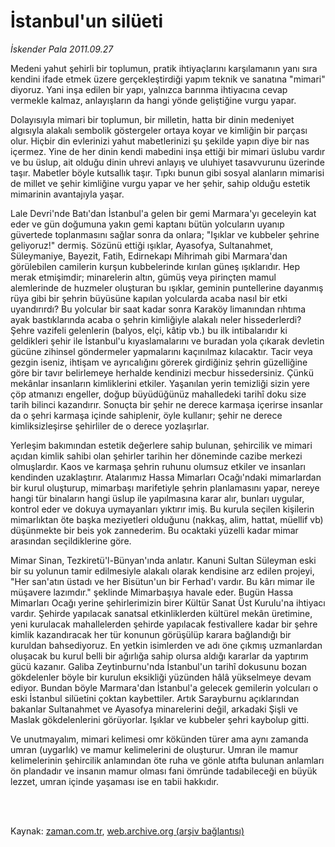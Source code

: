 # İstanbul'un silüeti

*İskender Pala 2011.09.27*

<td class="columnist-detail">
<p>Medeni yahut şehirli bir toplumun, pratik ihtiyaçlarını karşılamanın yanı sıra kendini ifade etmek üzere gerçekleştirdiği yapım teknik ve sanatına "mimari" diyoruz. Yani inşa edilen bir yapı, yalnızca barınma ihtiyacına cevap vermekle kalmaz, anlayışların da hangi yönde geliştiğine vurgu yapar.</p>
<p>
<div id="haberMetinDiv">
<p>Dolayısıyla mimari bir toplumun, bir milletin, hatta bir dinin medeniyet algısıyla alakalı sembolik göstergeler ortaya koyar ve kimliğin bir parçası olur. Hiçbir din evlerinizi yahut mabetlerinizi şu şekilde yapın diye bir nas içermez. Yine de her dinin kendi mabedini inşa ettiği bir mimari üslubu vardır ve bu üslup, ait olduğu dinin uhrevi anlayış ve uluhiyet tasavvurunu üzerinde taşır. Mabetler böyle kutsallık taşır. Tıpkı bunun gibi sosyal alanların mimarisi de millet ve şehir kimliğine vurgu yapar ve her şehir, sahip olduğu estetik mimarinin avantajıyla yaşar.
<p>Lale Devri'nde Batı'dan İstanbul'a gelen bir gemi Marmara'yı geceleyin kat eder ve gün doğumuna yakın gemi kaptanı bütün yolcuların uyanıp güvertede toplanmasını sağlar sonra da onlara; "Işıklar ve kubbeler şehrine geliyoruz!" dermiş. Sözünü ettiği ışıklar, Ayasofya, Sultanahmet, Süleymaniye, Bayezit, Fatih, Edirnekapı Mihrimah gibi Marmara'dan görülebilen camilerin kurşun kubbelerinde kırılan güneş ışıklarıdır. Hep merak etmişimdir; minarelerin altın, gümüş veya pirinçten mamul alemlerinde de huzmeler oluşturan bu ışıklar, geminin puntellerine dayanmış rüya gibi bir şehrin büyüsüne kapılan yolcularda acaba nasıl bir etki uyandırırdı? Bu yolcular bir saat kadar sonra Karaköy limanından rıhtıma ayak bastıklarında acaba o şehrin kimliğiyle alakalı neler hissederlerdi? Şehre vazifeli gelenlerin (balyos, elçi, kâtip vb.) bu ilk intibalarıdır ki geldikleri şehir ile İstanbul'u kıyaslamalarını ve buradan yola çıkarak devletin gücüne zihinsel göndermeler yapmalarını kaçınılmaz kılacaktır. Tacir veya gezgin iseniz, ihtişam ve ayrıcalığını görerek girdiğiniz şehrin güzelliğine göre bir tavır belirlemeye herhalde kendinizi mecbur hissedersiniz. Çünkü mekânlar insanların kimliklerini etkiler. Yaşanılan yerin temizliği sizin yere çöp atmanızı engeller, doğup büyüdüğünüz mahalledeki tarihî doku size tarih bilinci kazandırır. Sonuçta bir şehir ne derece karmaşa içerirse insanlar da o şehri karmaşa içinde sahiplenir, öyle kullanır; şehir ne derece kimliksizleşirse şehirliler de o derece yozlaşırlar.
<p>Yerleşim bakımından estetik değerlere sahip bulunan, şehircilik ve mimari açıdan kimlik sahibi olan şehirler tarihin her döneminde cazibe merkezi olmuşlardır. Kaos ve karmaşa şehrin ruhunu olumsuz etkiler ve insanları kendinden uzaklaştırır. Atalarımız Hassa Mimarları Ocağı'ndaki mimarlardan bir kurul oluşturup, mimarbaşı marifetiyle şehrin planlamasını yapar, nereye hangi tür binaların hangi üslup ile yapılmasına karar alır, bunları uygular, kontrol eder ve dokuya uymayanları yıktırır imiş. Bu kurula seçilen kişilerin mimarlıktan öte başka meziyetleri olduğunu (nakkaş, alim, hattat, müellif vb) düşünmekte bir beis yok zannederim. Bu ocaktaki yüzelli kadar mimar arasından seçildiklerine göre.
<p>Mimar Sinan, Tezkiretü'l-Bünyan'ında anlatır. Kanuni Sultan Süleyman eski bir su yolunun tamir edilmesiyle alakalı olarak kendisine arz edilen projeyi, "Her san'atın üstadı ve her Bisütun'un bir Ferhad'ı vardır. Bu kârı mimar ile müşavere lazımdır." şeklinde Mimarbaşıya havale eder. Bugün Hassa Mimarları Ocağı yerine şehirlerimizin birer Kültür Sanat Üst Kurulu'na ihtiyacı vardır. Şehirde yapılacak sanatsal etkinliklerden kültürel mekân üretimine, yeni kurulacak mahallelerden şehirde yapılacak festivallere kadar bir şehre kimlik kazandıracak her tür konunun görüşülüp karara bağlandığı bir kuruldan bahsediyoruz. En yetkin isimlerden ve adı öne çıkmış uzmanlardan oluşacak bu kurul belli bir ağırlığa sahip olursa aldığı kararlar da yaptırım gücü kazanır. Galiba Zeytinburnu'nda İstanbul'un tarihî dokusunu bozan gökdelenler böyle bir kurulun eksikliği yüzünden hâlâ yükselmeye devam ediyor. Bundan böyle Marmara'dan İstanbul'a gelecek gemilerin yolcuları o eski İstanbul silüetini çoktan kaybettiler. Artık Sarayburnu açıklarından bakanlar Sultanahmet ve Ayasofya minarelerini değil, arkadaki Şişli ve Maslak gökdelenlerini görüyorlar. Işıklar ve kubbeler şehri kaybolup gitti.
<p>Ve unutmayalım, mimari kelimesi omr kökünden türer ama aynı zamanda umran (uygarlık) ve mamur kelimelerini de oluşturur. Umran ile mamur kelimelerinin şehircilik anlamından öte ruha ve gönle atıfta bulunan anlamları ön plandadır ve insanın mamur olması fani ömründe tadabileceği en büyük lezzet, umran içinde yaşaması ise en tabii hakkıdır. 
<p></p></p></p></p></p></p></div>
</p>


<p><br>
		 </br></p></td>

Kaynak: [zaman.com.tr](http://zaman.com.tr/yazar.do?yazino=1184048), [web.archive.org (arşiv bağlantısı)](http://web.archive.org/web/20111221091335/http://www.zaman.com.tr:80/yazar.do?yazino=1184048)
